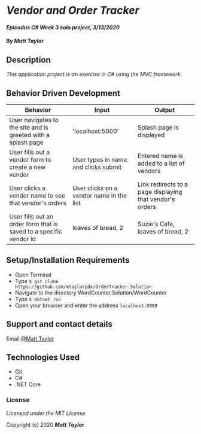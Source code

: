 # _Vendor and Order Tracker_

#### _Epicodus C# Week 3 solo project, 3/13/2020_

#### By _Matt Taylor_

## Description

_This application project is an exercise in C# using the MVC framework._

## Behavior Driven Development
| Behavior | Input | Output |
|----|----|-----|
|User navigates to the site and is greeted with a splash page|'localhost:5000'|Splash page is displayed|
|User fills out a vendor form to create a new vendor|User types in name and clicks submit|Entered name is added to a list of vendors|
|User clicks a vendor name to see that vendor's orders|User clicks on a vendor name in the list|Link redirects to a page displaying that vendor's orders|
|User fills out an order form that is saved to a specific vendor id|loaves of bread, 2|Suzie's Cafe, loaves of bread, 2|


## Setup/Installation Requirements

* Open Terminal
* Type ``$ git clone https://github.com/mtaylorpdx/OrderTracker.Solution``
* Navigate to the directory WordCounter.Solution/WordCounter
* Type ``$ dotnet run``
* Open your browser and enter the address ``localhost:5000``

## Support and contact details

Email [@Matt Taylor](mailto:me@email.com)

## Technologies Used

* Git
* C#
* .NET Core

### License

*Licensed under the MIT License*

Copyright (c) 2020 **_Matt Taylor_**